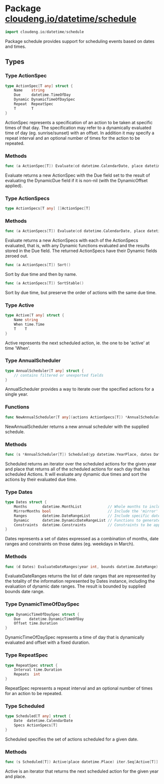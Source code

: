 # Package [cloudeng.io/datetime/schedule](https://pkg.go.dev/cloudeng.io/datetime/schedule?tab=doc)

```go
import cloudeng.io/datetime/schedule
```

Package schedule provides support for scheduling events based on dates and
times.

## Types
### Type ActionSpec
```go
type ActionSpec[T any] struct {
	Name    string
	Due     datetime.TimeOfDay
	Dynamic DynamicTimeOfDaySpec
	Repeat  RepeatSpec
	T       T
}
```
ActionSpec represents a specification of an action to be taken at specific
times of that day. The specification may refer to a dynamically evaluated
time of day (eg. sunrise/sunset) with an offset. In addition it may specify
a repeat interval and an optional number of times for the action to be
repeated.

### Methods

```go
func (a ActionSpec[T]) Evaluate(cd datetime.CalendarDate, place datetime.Place) ActionSpec[T]
```
Evaluate returns a new ActionSpec with the Due field set to the result of
evaluating the DynamicDue field if it is non-nil (with the DynamicOffset
applied).




### Type ActionSpecs
```go
type ActionSpecs[T any] []ActionSpec[T]
```

### Methods

```go
func (a ActionSpecs[T]) Evaluate(cd datetime.CalendarDate, place datetime.Place) ActionSpecs[T]
```
Evaluate returns a new ActionSpecs with each of the ActionSpecs evaluated,
that is, with any Dynamic functions evaluated and the results stored in the
Due field. The returned ActionSpecs have their Dynamic fields zeroed out.


```go
func (a ActionSpecs[T]) Sort()
```
Sort by due time and then by name.


```go
func (a ActionSpecs[T]) SortStable()
```
Sort by due time, but preserve the order of actions with the same due time.




### Type Active
```go
type Active[T any] struct {
	Name string
	When time.Time
	T    T
}
```
Active represents the next scheduled action, ie. the one to be 'active' at
time 'When'.


### Type AnnualScheduler
```go
type AnnualScheduler[T any] struct {
	// contains filtered or unexported fields
}
```
AnnualScheduler provides a way to iterate over the specified actions for a
single year.

### Functions

```go
func NewAnnualScheduler[T any](actions ActionSpecs[T]) *AnnualScheduler[T]
```
NewAnnualScheduler returns a new annual scheduler with the supplied
schedule.



### Methods

```go
func (s *AnnualScheduler[T]) Scheduled(yp datetime.YearPlace, dates Dates, bounds datetime.DateRange) iter.Seq[Scheduled[T]]
```
Scheduled returns an iterator over the scheduled actions for the given
year and place that returns all of the scheduled actions for each day that
has scheduled Actions. It will evaluate any dynamic due times and sort the
actions by their evaluated due time.




### Type Dates
```go
type Dates struct {
	Months       datetime.MonthList            // Whole months to include.
	MirrorMonths bool                          // Include the 'mirror' months of those in For.
	Ranges       datetime.DateRangeList        // Include specific date ranges.
	Dynamic      datetime.DynamicDateRangeList // Functions to generate dates that vary by year, such as solstices, seasons or holidays.
	Constraints  datetime.Constraints          // Constraints to be applied, such as weekdays/weekends etc.
}
```
Dates represents a set of dates expressed as a combination of months,
date ranges and constraints on those dates (eg. weekdays in March).

### Methods

```go
func (d Dates) EvaluateDateRanges(year int, bounds datetime.DateRange) datetime.DateRangeList
```
EvaluateDateRanges returns the list of date ranges that are represented by
the totality of the information represented by Dates instance, including the
evaluation of dynamic date ranges. The result is bounded by supplied bounds
date range.




### Type DynamicTimeOfDaySpec
```go
type DynamicTimeOfDaySpec struct {
	Due    datetime.DynamicTimeOfDay
	Offset time.Duration
}
```
DynamicTimeOfDaySpec represents a time of day that is dynamically evaluated
and offset with a fixed duration.


### Type RepeatSpec
```go
type RepeatSpec struct {
	Interval time.Duration
	Repeats  int
}
```
RepeatSpec represents a repeat interval and an optional number of times for
an action to be repeated.


### Type Scheduled
```go
type Scheduled[T any] struct {
	Date  datetime.CalendarDate
	Specs ActionSpecs[T]
}
```
Scheduled specifies the set of actions scheduled for a given date.

### Methods

```go
func (s Scheduled[T]) Active(place datetime.Place) iter.Seq[Active[T]]
```
Active is an iterator that returns the next scheduled action for the given
year and place.







